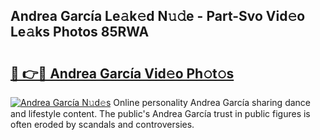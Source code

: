 ## Andrea García Le𝚊k𝚎d N𝚞𝚍e - Part-Svo Vid𝚎o Le𝚊ks Photos 85RWA

# <h2><a href="http://fbbzfmu.evod.top/?m=Andrea+Garc%c3%ada">🔗 👉🔴 Andrea García Vid𝚎o Ph𝚘t𝚘s</a></h2>

[![Andrea García N𝚞d𝚎s](https://i.imgur.com/8V9OHl7.gif)](http://fbbzfmu.evod.top/?m=Andrea+Garc%c3%ada)
Online personality Andrea García sharing dance and lifestyle content. The public's Andrea García trust in public figures is often eroded by scandals and controversies. 
